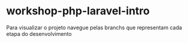 # workshop-php-laravel-intro
Para visualizar o projeto navegue pelas branchs que representam cada etapa do desenvolvimento
